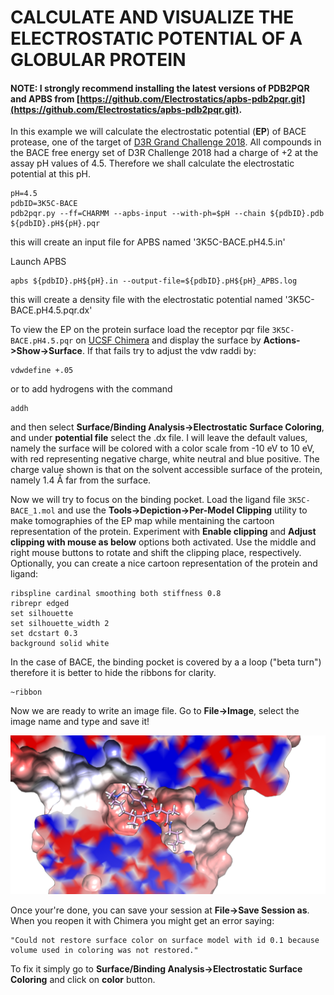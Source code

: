 # CALCULATE AND VISUALIZE THE ELECTROSTATIC POTENTIAL OF A GLOBULAR PROTEIN

#### NOTE: I strongly recommend installing the latest versions of PDB2PQR and APBS from [https://github.com/Electrostatics/apbs-pdb2pqr.git](https://github.com/Electrostatics/apbs-pdb2pqr.git).

In this example we will calculate the electrostatic potential (**EP**) of BACE protease, one of the target of [D3R Grand Challenge 2018](https://drugdesigndata.org/about/grand-challenge-4).
All compounds in the BACE free energy set of D3R Challenge 2018 had a charge of +2 at the assay pH values of 4.5. Therefore we shall calculate the electrostatic potential  at this pH.
```
pH=4.5
pdbID=3K5C-BACE
pdb2pqr.py --ff=CHARMM --apbs-input --with-ph=$pH --chain ${pdbID}.pdb ${pdbID}.pH${pH}.pqr
```
this will create an input file for APBS named '3K5C-BACE.pH4.5.in'

Launch APBS
```
apbs ${pdbID}.pH${pH}.in --output-file=${pdbID}.pH${pH}_APBS.log
```
this will create a density file with the electrostatic potential named '3K5C-BACE.pH4.5.pqr.dx'


To view the EP on the protein surface load the receptor pqr file `3K5C-BACE.pH4.5.pqr` on [UCSF Chimera](https://www.cgl.ucsf.edu/chimera/) and display the surface by **Actions->Show->Surface**. If that fails try to adjust the vdw raddi by:
```
vdwdefine +.05
```
or to add hydrogens with the command
```
addh
```
and then select **Surface/Binding Analysis->Electrostatic Surface Coloring**, and under **potential file** select the .dx file. I will leave the default values, namely the surface will be colored with a color scale from -10 eV to 10 eV, with red representing negative charge, white neutral and blue positive. The charge value shown is that on the solvent
accessible surface of the protein, namely 1.4 Å far from the surface.

Now we will try to focus on the binding pocket. Load the ligand file `3K5C-BACE_1.mol` and use the **Tools->Depiction->Per-Model Clipping** utility to make tomographies of the EP map while mentaining the cartoon representation of the protein. Experiment with **Enable clipping** and **Adjust clipping with mouse as below** options both activated. Use the middle and right mouse buttons to rotate and shift the clipping place, respectively.
Optionally, you can create a nice cartoon representation of the protein and ligand:
```
ribspline cardinal smoothing both stiffness 0.8
ribrepr edged
set silhouette
set silhouette_width 2
set dcstart 0.3
background solid white
```
In the case of BACE, the binding pocket is covered by a a loop ("beta turn") therefore it is better to hide the ribbons for clarity.
```
~ribbon
```
Now we are ready to write an image file. Go to **File->Image**, select the image name and type and save it!

![EP at the binding pocket of BACE.](BACE_pocket_EP2.png)


Once your're done, you can save your session at **File->Save Session as**. When you reopen it with Chimera you might get an error saying:
```
"Could not restore surface color on surface model with id 0.1 because volume used in coloring was not restored."
```
To fix it simply go to **Surface/Binding Analysis->Electrostatic Surface Coloring** and click on **color** button.


